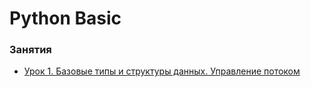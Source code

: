 # Python Basic


### Занятия

- [Урок 1. Базовые типы и структуры данных. Управление потоком](lessons/lesson.1/)
